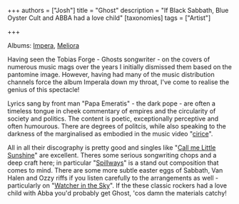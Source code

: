 +++
authors = ["Josh"]
title = "Ghost"
description = "If Black Sabbath, Blue Oyster Cult and ABBA had a love child"
[taxonomies]
tags = ["Artist"]

+++

Albums: [Impera](https://youtube.com/playlist?list=PLfiMjLyNWxeYL_ShQqAlRRc0No3kKKfFr&si=bL12XiSAvBeOCRKK), [Meliora](https://youtube.com/playlist?list=PLX1EE_8ktx_igRKC4jRzrcksdvyAsWl2E&si=8t4xEv3oQQVDzSMd)

Having seen the Tobias Forge - Ghosts songwriter - on the covers of numerous music mags over the years I initially dismissed them based on the pantomine image. However, having had many of the music distribution channels force the album Imperala down my throat, I've come to realise the genius of this spectacle!

Lyrics sang by front man "Papa Emeratis" - the dark pope - are often a timeless tongue in cheek commentary of empires and the circularity of society and politics. The content is poetic, exceptionally perceptive and often humourous. There are degrees of politcis, while also speaking to the darkness of the marginalised as embodied in the music video "[cirice](https://youtu.be/-0Ao4t_fe0I?si=EEGkavsOGiKi_hpd)".

All in all their discography is pretty good and singles like "[Call me Little Sunshine](https://youtu.be/DD2m_iqD7dI?si=o3dqIq2OPYsjsO4u)" are excellent. Theres some serious songwriting chops and a deep craft here; in particular "[Spillways](https://youtu.be/u9DV1eHQpcA?si=yjd6vMtXvU3GaxqB)" is a stand out composition that comes to mind. There are some more subtle easter eggs of Sabbath, Van Halen and Ozzy riffs if you listen carefully to the arrangements as well - particularly on "[Watcher in the Sky](https://youtu.be/0mGr5bMItQY?si=p5c4Upb2EujawWx2)". If the these classic rockers had a love child with Abba you'd probably get Ghost, 'cos damn the materials catchy!

